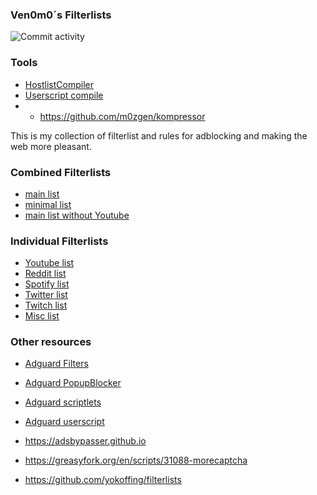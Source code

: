 ### Ven0m0´s Filterlists

![Commit activity](https://img.shields.io/github/last-commit/Ven0m0/Ven0m0-Adblock?logo=github)

### Tools

- [HostlistCompiler](https://github.com/AdguardTeam/HostlistCompiler)
- [Userscript compile](https://github.com/FiorenMas/Userscripts)
- - https://github.com/m0zgen/kompressor

This is my collection of filterlist and rules for adblocking and making the web more pleasant.
### Combined Filterlists
- [main list](https://raw.githubusercontent.com/Ven0m0/Ven0m0-Adblock/refs/heads/main/Combination.txt)
- [minimal list](https://raw.githubusercontent.com/Ven0m0/Ven0m0-Adblock/refs/heads/main/Combination%20Minimal.txt)
- [main list without Youtube](https://raw.githubusercontent.com/Ven0m0/Ven0m0-Adblock/refs/heads/main/Combination%20No%20YT)

### Individual Filterlists
- [Youtube list](https://raw.githubusercontent.com/Ven0m0/Ven0m0-Adblock/refs/heads/main/YoutubeTweaks.txt)
- [Reddit list](https://raw.githubusercontent.com/Ven0m0/Ven0m0-Adblock/refs/heads/main/RedditAnnoyances.txt)
- [Spotify list](https://raw.githubusercontent.com/Ven0m0/Ven0m0-Adblock/refs/heads/main/SpotifyTweaks.txt)
- [Twitter list](https://raw.githubusercontent.com/Ven0m0/Ven0m0-Adblock/refs/heads/main/TwitterAnnoyances.txt)
- [Twitch list](https://raw.githubusercontent.com/Ven0m0/Ven0m0-Adblock/refs/heads/main/TwitchTweaks.txt)
- [Misc list](https://raw.githubusercontent.com/Ven0m0/Ven0m0-Adblock/refs/heads/main/Other.txt)


### Other resources

- [Adguard Filters](https://github.com/AdguardTeam/AdguardFilters)
- [Adguard PopupBlocker](https://github.com/AdguardTeam/PopupBlocker)
- [Adguard scriptlets](https://github.com/AdguardTeam/Scriptlets)
- [Adguard userscript](https://userscripts.adtidy.org/beta/adguard-extra/1.0/adguard-extra.user.js)

- https://adsbypasser.github.io
- https://greasyfork.org/en/scripts/31088-morecaptcha
- https://github.com/yokoffing/filterlists

